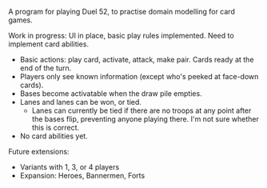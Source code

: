 A program for playing Duel 52, to practise domain modelling for card games.

Work in progress: UI in place, basic play rules implemented. Need to implement card abilities.

- Basic actions: play card, activate, attack, make pair. Cards ready at the end of the turn.
- Players only see known information (except who's peeked at face-down cards).
- Bases become activatable when the draw pile empties.
- Lanes and lanes can be won, or tied.
  - Lanes can currently be tied if there are no troops at any point after the bases flip, preventing anyone playing there. I'm not sure whether this is correct.
- No card abilities yet.

Future extensions:

- Variants with 1, 3, or 4 players
- Expansion: Heroes, Bannermen, Forts
